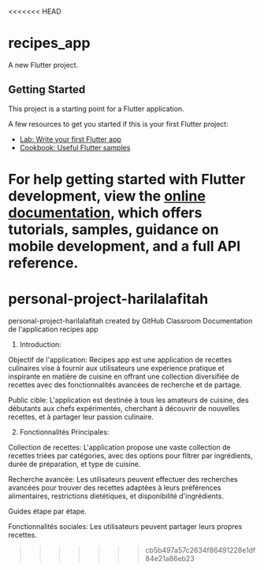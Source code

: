 <<<<<<< HEAD
# recipes_app

A new Flutter project.

## Getting Started

This project is a starting point for a Flutter application.

A few resources to get you started if this is your first Flutter project:

- [Lab: Write your first Flutter app](https://docs.flutter.dev/get-started/codelab)
- [Cookbook: Useful Flutter samples](https://docs.flutter.dev/cookbook)

For help getting started with Flutter development, view the
[online documentation](https://docs.flutter.dev/), which offers tutorials,
samples, guidance on mobile development, and a full API reference.
=======
# personal-project-harilalafitah
personal-project-harilalafitah created by GitHub Classroom
Documentation de l'application recipes app

1. Introduction: 

Objectif de l'application:
Recipes app est une application de recettes culinaires vise à fournir aux utilisateurs une expérience pratique et inspirante en matière de cuisine en offrant une collection diversifiée de recettes avec des fonctionnalités avancées de recherche et de partage.

Public cible:
L'application est destinée à tous les amateurs de cuisine, des débutants aux chefs expérimentés, cherchant à découvrir de nouvelles recettes, et à partager leur passion culinaire.


2. Fonctionnalités Principales:

Collection de recettes:
L'application propose une vaste collection de recettes triées par catégories, avec des options pour filtrer par ingrédients, durée de préparation, et type de cuisine.

Recherche avancée:
Les utilisateurs peuvent effectuer des recherches avancées pour trouver des recettes adaptées à leurs préférences alimentaires, restrictions dietétiques, et disponibilité d'ingrédients.

Guides étape par étape.

Fonctionnalités sociales:
Les utilisateurs peuvent partager leurs propres recettes.
>>>>>>> cb5b497a57c2634f86491228e1df84e21a86eb23
